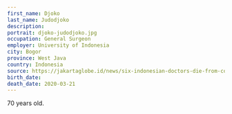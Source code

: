 ```yaml
---
first_name: Djoko
last_name: Judodjoko
description: 
portrait: djoko-judodjoko.jpg
occupation: General Surgeon
employer: University of Indonesia
city: Bogor
province: West Java
country: Indonesia
source: https://jakartaglobe.id/news/six-indonesian-doctors-die-from-covid19-cases-exceed-500, https://www.channelnewsasia.com/news/asia/indonesia-covid19-doctors-nurses-at-risk-12573980, https://twitter.com/PBIDI/status/1241672169131630594, https://www.cnbcindonesia.com/news/20200321230808-4-146696/kabar-duka-dokter-bedah-ui-meninggal-diduga-covid-19
birth_date: 
death_date: 2020-03-21
---
```


70 years old.